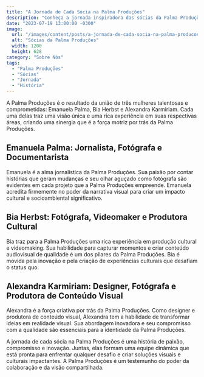 ```yaml
---
title: "A Jornada de Cada Sócia na Palma Produções"
description: "Conheça a jornada inspiradora das sócias da Palma Produções e como suas experiências moldaram a empresa."
date: "2023-07-19 13:00:00 -0300"
image:
  url: "/images/content/posts/a-jornada-de-cada-socia-na-palma-producoes.jpg"
  alt: "Sócias da Palma Produções"
  width: 1200
  height: 628
category: "Sobre Nós"
tags:
  - "Palma Produções"
  - "Sócias"
  - "Jornada"
  - "História"
---
```


A Palma Produções é o resultado da união de três mulheres talentosas e comprometidas: Emanuela Palma, Bia Herbst e Alexandra Karmiriam. Cada uma delas traz uma visão única e uma rica experiência em suas respectivas áreas, criando uma sinergia que é a força motriz por trás da Palma Produções.

## Emanuela Palma: Jornalista, Fotógrafa e Documentarista

Emanuela é a alma jornalística da Palma Produções. Sua paixão por contar histórias que geram mudanças e seu olhar aguçado como fotógrafa são evidentes em cada projeto que a Palma Produções empreende. Emanuela acredita firmemente no poder da narrativa visual para criar um impacto cultural e socioambiental significativo.

## Bia Herbst: Fotógrafa, Videomaker e Produtora Cultural

Bia traz para a Palma Produções uma rica experiência em produção cultural e videomaking. Sua habilidade para capturar momentos e criar conteúdo audiovisual de qualidade é um dos pilares da Palma Produções. Bia é movida pela inovação e pela criação de experiências culturais que desafiam o status quo.

## Alexandra Karmiriam: Designer, Fotógrafa e Produtora de Conteúdo Visual

Alexandra é a força criativa por trás da Palma Produções. Como designer e produtora de conteúdo visual, Alexandra tem a habilidade de transformar ideias em realidade visual. Sua abordagem inovadora e seu compromisso com a qualidade são essenciais para a identidade da Palma Produções.

A jornada de cada sócia na Palma Produções é uma história de paixão, compromisso e inovação. Juntas, elas formam uma equipe dinâmica que está pronta para enfrentar qualquer desafio e criar soluções visuais e culturais impactantes. A Palma Produções é um testemunho do poder da colaboração e da visão compartilhada.
